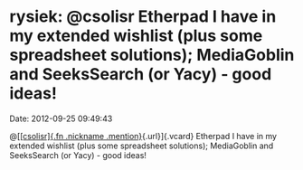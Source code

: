 rysiek: \@csolisr Etherpad I have in my extended wishlist (plus some spreadsheet solutions); MediaGoblin and SeeksSearch (or Yacy) - good ideas!
================================================================================================================================================

Date: 2012-09-25 09:49:43

@[[[csolisr]{.fn .nickname
.mention}](http://identi.ca/user/532994 "Carlos Solís"){.url}]{.vcard}
Etherpad I have in my extended wishlist (plus some spreadsheet
solutions); MediaGoblin and SeeksSearch (or Yacy) - good ideas!
